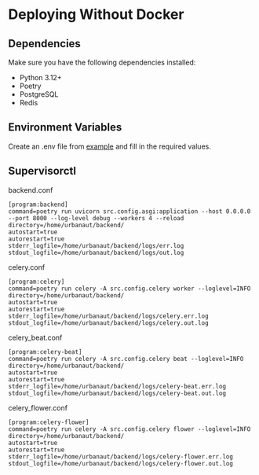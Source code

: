 # Deploying Without Docker

## Dependencies

Make sure you have the following dependencies installed:

- Python 3.12+
- Poetry
- PostgreSQL
- Redis

## Environment Variables

Create an .env file from [example](../.env.sample) and fill in the required values.

## Supervisorctl

backend.conf

```
[program:backend]
command=poetry run uvicorn src.config.asgi:application --host 0.0.0.0 --port 8000 --log-level debug --workers 4 --reload
directory=/home/urbanaut/backend/
autostart=true
autorestart=true
stderr_logfile=/home/urbanaut/backend/logs/err.log
stdout_logfile=/home/urbanaut/backend/logs/out.log
```

celery.conf

```
[program:celery]
command=poetry run celery -A src.config.celery worker --loglevel=INFO
directory=/home/urbanaut/backend/
autostart=true
autorestart=true
stderr_logfile=/home/urbanaut/backend/logs/celery.err.log
stdout_logfile=/home/urbanaut/backend/logs/celery.out.log
```

celery_beat.conf

```
[program:celery-beat]
command=poetry run celery -A src.config.celery beat --loglevel=INFO
directory=/home/urbanaut/backend/
autostart=true
autorestart=true
stderr_logfile=/home/urbanaut/backend/logs/celery-beat.err.log
stdout_logfile=/home/urbanaut/backend/logs/celery-beat.out.log
```

celery_flower.conf

```
[program:celery-flower]
command=poetry run celery -A src.config.celery flower --loglevel=INFO
directory=/home/urbanaut/backend/
autostart=true
autorestart=true
stderr_logfile=/home/urbanaut/backend/logs/celery-flower.err.log
stdout_logfile=/home/urbanaut/backend/logs/celery-flower.out.log
```
